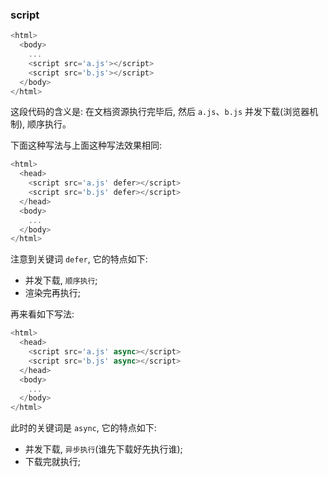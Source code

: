 <!--
abbrlink: b5b2aidi
-->

### script

```js
<html>
  <body>
    ...
    <script src='a.js'></script>
    <script src='b.js'></script>
  </body>
</html>
```

这段代码的含义是: 在文档资源执行完毕后, 然后 `a.js`、`b.js` 并发下载(浏览器机制), 顺序执行。

下面这种写法与上面这种写法效果相同:

```js
<html>
  <head>
    <script src='a.js' defer></script>
    <script src='b.js' defer></script>
  </head>
  <body>
    ...
  </body>
</html>
```

注意到关键词 `defer`, 它的特点如下:

* 并发下载, `顺序执行`;
* 渲染完再执行;

再来看如下写法:

```js
<html>
  <head>
    <script src='a.js' async></script>
    <script src='b.js' async></script>
  </head>
  <body>
    ...
  </body>
</html>
```

此时的关键词是 `async`, 它的特点如下:

* 并发下载, `异步执行`(谁先下载好先执行谁);
* 下载完就执行;